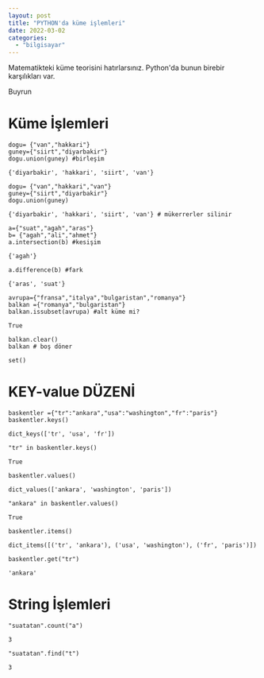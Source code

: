```yaml
---
layout: post
title: "PYTHON'da küme işlemleri"
date: 2022-03-02
categories: 
  - "bilgisayar"
---
```


Matematikteki küme teorisini hatırlarsınız. Python'da bunun birebir karşılıkları var.

Buyrun

# Küme İşlemleri

```
dogu= {"van","hakkari"}
guney={"siirt","diyarbakir"}
dogu.union(guney) #birleşim
```

```
{'diyarbakir', 'hakkari', 'siirt', 'van'}
```

```
dogu= {"van","hakkari","van"}
guney={"siirt","diyarbakir"}
dogu.union(guney)
```

```
{'diyarbakir', 'hakkari', 'siirt', 'van'} # mükerrerler silinir
```

```
a={"suat","agah","aras"}
b= {"agah","ali","ahmet"}
a.intersection(b) #kesişim
```

```
{'agah'}
```

```
a.difference(b) #fark
```

```
{'aras', 'suat'}
```

```
avrupa={"fransa","italya","bulgaristan","romanya"}
balkan ={"romanya","bulgaristan"}
balkan.issubset(avrupa) #alt küme mi?
```

```
True
```

```
balkan.clear()
balkan # boş döner
```

```
set()
```

# KEY-value DÜZENİ

```
baskentler ={"tr":"ankara","usa":"washington","fr":"paris"}
baskentler.keys()
```

```
dict_keys(['tr', 'usa', 'fr'])
```

```
"tr" in baskentler.keys()
```

```
True
```

```
baskentler.values()
```

```
dict_values(['ankara', 'washington', 'paris'])
```

```
"ankara" in baskentler.values()
```

```
True
```

```
baskentler.items()
```

```
dict_items([('tr', 'ankara'), ('usa', 'washington'), ('fr', 'paris')])
```

```
baskentler.get("tr")
```

```
'ankara'
```

# String İşlemleri

```
"suatatan".count("a")
```

```
3
```

```
"suatatan".find("t")
```

```
3
```
